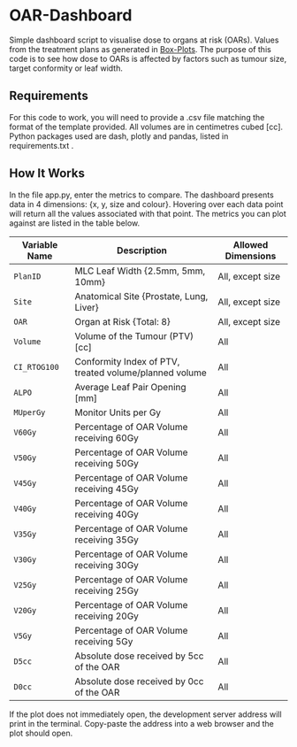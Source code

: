 # OAR-Dashboard
Simple dashboard script to visualise dose to organs at risk (OARs). Values from the treatment plans as generated in [Box-Plots](../../../Box-Plots). The purpose of this code is to see how dose to OARs is affected by factors such as tumour size, target conformity or leaf width.

## Requirements
For this code to work, you will need to provide a .csv file matching the format of the template provided. All volumes are in centimetres cubed [cc].
Python packages used are dash, plotly and pandas, listed in requirements.txt .

## How It Works
In the file app.py, enter the metrics to compare. The dashboard presents data in 4 dimensions: {x, y, size and colour}. Hovering over each data point will return all the values associated with that point. The metrics you can plot against are listed in the table below.

| Variable Name | Description                                            | Allowed Dimensions  |
| ------------- | ------------------------------------------------------ | ------------------- |
| `PlanID`      | MLC Leaf Width {2.5mm, 5mm, 10mm}                      | All, except size    |
| `Site`        | Anatomical Site {Prostate, Lung, Liver}                | All, except size    |
| `OAR`         | Organ at Risk {Total: 8}                               | All, except size    |
| `Volume`      | Volume of the Tumour (PTV) [cc]                        | All                 |
| `CI_RTOG100`  | Conformity Index of PTV, treated volume/planned volume | All                 |
| `ALPO`        | Average Leaf Pair Opening [mm]                         | All                 |
| `MUperGy`     | Monitor Units per Gy                                   | All                 |
| `V60Gy`       | Percentage of OAR Volume receiving 60Gy                | All                 |
| `V50Gy`       | Percentage of OAR Volume receiving 50Gy                | All                 |
| `V45Gy`       | Percentage of OAR Volume receiving 45Gy                | All                 |
| `V40Gy`       | Percentage of OAR Volume receiving 40Gy                | All                 |
| `V35Gy`       | Percentage of OAR Volume receiving 35Gy                | All                 |
| `V30Gy`       | Percentage of OAR Volume receiving 30Gy                | All                 |
| `V25Gy`       | Percentage of OAR Volume receiving 25Gy                | All                 |
| `V20Gy`       | Percentage of OAR Volume receiving 20Gy                | All                 |
| `V5Gy`        | Percentage of OAR Volume receiving 5Gy                 | All                 |
| `D5cc`        | Absolute dose received by 5cc of the OAR               | All                 |
| `D0cc`        | Absolute dose received by 0cc of the OAR               | All                 |

If the plot does not immediately open, the development server address will print in the terminal. Copy-paste the address into a web browser and the plot should open.
